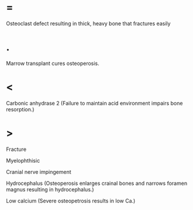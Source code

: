 # =

Osteoclast defect resulting in thick, heavy bone that fractures easily

# .

Marrow transplant cures osteoperosis.

# <

Carbonic anhydrase 2 (Failure to maintain acid environment impairs bone resorption.)

# >

Fracture

Myelophthisic

Cranial nerve impingement

Hydrocephalus (Osteoperosis enlarges crainal bones and narrows foramen magnus resulting in hydrocephalus.)

Low calcium (Severe osteopetrosis results in low Ca.)
